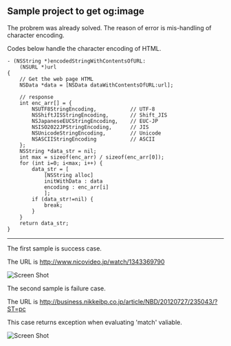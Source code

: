 ## Sample project to get og:image


The probrem was already solved. The reason of error is mis-handling of character encoding.

Codes below handle the character encoding of HTML.

    - (NSString *)encodedStringWithContentsOfURL:
        (NSURL *)url
    {
        // Get the web page HTML
        NSData *data = [NSData dataWithContentsOfURL:url];
        
	    // response
	    int enc_arr[] = {
		    NSUTF8StringEncoding,			// UTF-8
		    NSShiftJISStringEncoding,		// Shift_JIS
		    NSJapaneseEUCStringEncoding,	// EUC-JP
		    NSISO2022JPStringEncoding,		// JIS
		    NSUnicodeStringEncoding,		// Unicode
		    NSASCIIStringEncoding			// ASCII
    	};
	    NSString *data_str = nil;
	    int max = sizeof(enc_arr) / sizeof(enc_arr[0]);
	    for (int i=0; i<max; i++) {
		    data_str = [
                [NSString alloc]
                initWithData : data
                encoding : enc_arr[i]
                ];
		    if (data_str!=nil) {
			    break;
		    }
	    }
	    return data_str;    
    }

-----

The first sample is success case.

The URL is <http://www.nicovideo.jp/watch/1343369790>

![Screen Shot](http://farm8.staticflickr.com/7118/7660481312_c8997f74a7_o.png)

The second sample is failure case.

The URL is <http://business.nikkeibp.co.jp/article/NBD/20120727/235043/?ST=pc>

This case returns exception when evaluating 'match' valiable.

![Screen Shot](http://farm9.staticflickr.com/8152/7660481154_69e37e049b_o.png)